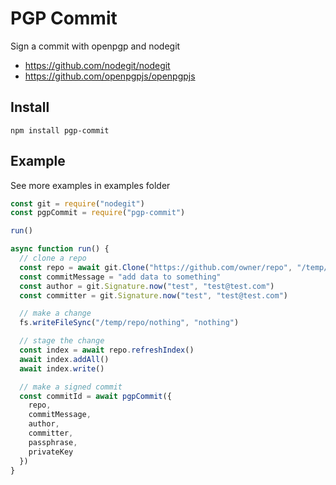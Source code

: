 # PGP Commit

Sign a commit with openpgp and nodegit

- https://github.com/nodegit/nodegit
- https://github.com/openpgpjs/openpgpjs

## Install

```
npm install pgp-commit
```

## Example

See more examples in examples folder

```js
const git = require("nodegit")
const pgpCommit = require("pgp-commit")

run()

async function run() {
  // clone a repo
  const repo = await git.Clone("https://github.com/owner/repo", "/temp/repo")
  const commitMessage = "add data to something"
  const author = git.Signature.now("test", "test@test.com")
  const committer = git.Signature.now("test", "test@test.com")

  // make a change
  fs.writeFileSync("/temp/repo/nothing", "nothing")

  // stage the change
  const index = await repo.refreshIndex()
  await index.addAll()
  await index.write()

  // make a signed commit
  const commitId = await pgpCommit({
    repo,
    commitMessage,
    author,
    committer,
    passphrase,
    privateKey
  })
}
```
